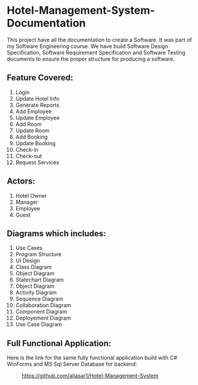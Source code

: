 # Hotel-Management-System-Documentation

This project have all the documentation to create a Software. It was part of my Software Engineering course. We have build Software Design Specification, Software Requirement Specification and Software Testing documents to ensure the proper structure for producing a software.

## Feature Covered:
1. Login
2. Update Hotel Info
3. Generate Reports
4. Add Employee
5. Update Employee
6. Add Room
7. Update Room
8. Add Booking
9. Update Booking
10. Check-in
11. Check-out
12. Request Services

## Actors:
1. Hotel Owner
2. Manager
3. Employee
4. Guest

## Diagrams which includes: 
1. Use Cases
2. Program Structure
3. UI Design
4. Class Diagram
5. Object Diagram
6. Statechart Diagram
7. Object Diagram
8. Activity Diagram
9. Sequence Diagram
10. Collaboration Diagram
11. Component Diagram
12. Deployement Diagram
13. Use Case Diagram

## Full Functional Application:
Here is the link for the same fully functional application build with C# WinForms and MS Sql Server Database for backend:
> https://github.com/aliasar1/Hotel-Management-System
